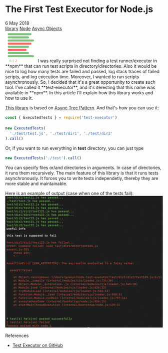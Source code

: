 # The First Test Executor for Node.js

<div class="date">6 May 2018</div>

<div class="tags">
  <a class="tag" href="/../tags/library">library</a>
  <a class="tag" href="/../tags/node">Node</a>
  <a class="tag" href="/../tags/asyncobjects">Async Objects</a>
</div>

<img class="article-logo" style="width: 100px; height: 100px" src="data:image/svg+xml;base64,PHN2ZyB4bWxucz0iaHR0cDovL3d3dy53My5vcmcvMjAwMC9zdmciIHZlcnNpb249IjEuMSIgeG1s%0D%0AbnM6eGxpbms9Imh0dHA6Ly93d3cudzMub3JnLzE5OTkveGxpbmsiIHhtbG5zOnN2Z2pzPSJodHRw%0D%0AOi8vc3ZnanMuY29tL3N2Z2pzIiB3aWR0aD0iMTI1IiBoZWlnaHQ9IjE1MCI+PGRlZnMgaWQ9IlN2%0D%0AZ2pzRGVmczEwMDEiPjwvZGVmcz48c3ZnIGlkPSJTdmdqc1N2ZzEwMDIiIHdpZHRoPSIyIiBoZWln%0D%0AaHQ9IjAiIGZvY3VzYWJsZT0iZmFsc2UiIHN0eWxlPSJvdmVyZmxvdzogaGlkZGVuOyB0b3A6IC0x%0D%0AMDAlOyBsZWZ0OiAtMTAwJTsgcG9zaXRpb246IGFic29sdXRlOyBvcGFjaXR5OiAwIj48cG9seWxp%0D%0AbmUgaWQ9IlN2Z2pzUG9seWxpbmUxMDAzIiBwb2ludHM9IjAsMCI+PC9wb2x5bGluZT48cGF0aCBp%0D%0AZD0iU3ZnanNQYXRoMTAwNCIgZD0iTTAgMCAiPjwvcGF0aD48L3N2Zz48bGluZSBpZD0iU3ZnanNM%0D%0AaW5lMTAwNiIgeDE9IjE1IiB5MT0iMTUiIHgyPSIxMDAiIHkyPSIxNSIgc3Ryb2tlLWxpbmVjYXA9%0D%0AInJvdW5kIiBzdHJva2U9IiM3ZmJmN2YiIHN0cm9rZS13aWR0aD0iMTAiPjwvbGluZT48bGluZSBp%0D%0AZD0iU3ZnanNMaW5lMTAwNyIgeDE9IjE1IiB5MT0iMzAiIHgyPSI5MCIgeTI9IjMwIiBzdHJva2Ut%0D%0AbGluZWNhcD0icm91bmQiIHN0cm9rZT0iIzdmYmY3ZiIgc3Ryb2tlLXdpZHRoPSIxMCI+PC9saW5l%0D%0APjxsaW5lIGlkPSJTdmdqc0xpbmUxMDA4IiB4MT0iMTUiIHkxPSI0NSIgeDI9IjExMCIgeTI9IjQ1%0D%0AIiBzdHJva2UtbGluZWNhcD0icm91bmQiIHN0cm9rZT0iIzdmYmY3ZiIgc3Ryb2tlLXdpZHRoPSIx%0D%0AMCI+PC9saW5lPjxsaW5lIGlkPSJTdmdqc0xpbmUxMDA5IiB4MT0iMTUiIHkxPSI2MCIgeDI9IjEw%0D%0AMCIgeTI9IjYwIiBzdHJva2UtbGluZWNhcD0icm91bmQiIHN0cm9rZT0iI2ZmNjY2NiIgc3Ryb2tl%0D%0ALXdpZHRoPSIxMCI+PC9saW5lPjxsaW5lIGlkPSJTdmdqc0xpbmUxMDEwIiB4MT0iMTUiIHkxPSI3%0D%0ANSIgeDI9IjkwIiB5Mj0iNzUiIHN0cm9rZS1saW5lY2FwPSJyb3VuZCIgc3Ryb2tlPSIjN2ZiZjdm%0D%0AIiBzdHJva2Utd2lkdGg9IjEwIj48L2xpbmU+PGxpbmUgaWQ9IlN2Z2pzTGluZTEwMTEiIHgxPSIx%0D%0ANSIgeTE9IjkwIiB4Mj0iODAiIHkyPSI5MCIgc3Ryb2tlLWxpbmVjYXA9InJvdW5kIiBzdHJva2U9%0D%0AIiNmZjY2NjYiIHN0cm9rZS13aWR0aD0iMTAiPjwvbGluZT48bGluZSBpZD0iU3ZnanNMaW5lMTAx%0D%0AMiIgeDE9IjE1IiB5MT0iMTA1IiB4Mj0iOTAiIHkyPSIxMDUiIHN0cm9rZS1saW5lY2FwPSJyb3Vu%0D%0AZCIgc3Ryb2tlPSIjN2ZiZjdmIiBzdHJva2Utd2lkdGg9IjEwIj48L2xpbmU+PGxpbmUgaWQ9IlN2%0D%0AZ2pzTGluZTEwMTMiIHgxPSIxNSIgeTE9IjEyMCIgeDI9IjExMCIgeTI9IjEyMCIgc3Ryb2tlLWxp%0D%0AbmVjYXA9InJvdW5kIiBzdHJva2U9IiM3ZmJmN2YiIHN0cm9rZS13aWR0aD0iMTAiPjwvbGluZT48%0D%0AdGV4dCBpZD0iU3ZnanNUZXh0MTAxNCIgZm9udC1mYW1pbHk9IlRhaG9tYSIgeD0iMzIiIHk9IjE0%0D%0ANy4xMDE1NjI1IiBmb250LXNpemU9IjE2IiB0ZXh0LWFuY2hvcj0ibWlkZGxlIiBmYW1pbHk9IlRh%0D%0AaG9tYSIgc2l6ZT0iMTYiIGFuY2hvcj0ibWlkZGxlIiBzdmdqczpkYXRhPSJ7JnF1b3Q7bGVhZGlu%0D%0AZyZxdW90OzomcXVvdDsxLjVlbSZxdW90O30iPjx0c3BhbiBpZD0iU3ZnanNUc3BhbjEwMTUiIGZp%0D%0AbGw9IiM3ZmJmN2YiPjY8L3RzcGFuPjx0c3BhbiBpZD0iU3ZnanNUc3BhbjEwMTYiIGZpbGw9IiM3%0D%0AZmJmN2YiPiB8PC90c3Bhbj48dHNwYW4gaWQ9IlN2Z2pzVHNwYW4xMDE3IiBmaWxsPSIjZmY2NjY2%0D%0AIj58IDwvdHNwYW4+PHRzcGFuIGlkPSJTdmdqc1RzcGFuMTAxOCIgZmlsbD0iI2ZmNjY2NiI+Mjwv%0D%0AdHNwYW4+PC90ZXh0Pjwvc3ZnPg==">
I was really surprised not finding a test runner/executor in **npm** that can run test scripts in directory/directories. Also it would be nice to log how many tests are failed and passed, log stack traces of failed scripts, and log execution time. Moreover, I wanted to run scripts asynchronously. So, I decided that it's a great opportunity to create such tool. I've called it **test-executor**, and it's iteresting that this name was available in **npm**. In this article I'll explain how this library works and how to use it.

[This library](https://github.com/Guseyn/node-test-executor) is based on [Async Tree Pattern](/../../pdf/Async_Tree_Pattern.pdf). And that's how you can use it:

```js
const { ExecutedTests } = require('test-executor')

new ExecutedTests(
  './test/test.js', './test/dir1', './test/dir2'
).call()
```
Or, if you want to run everything in **test** directory, you can just type

```js
new ExecutedTests('./test').call()
```
You can specify files or/and directories in arguments. In case of directories, it runs them recursively. The main feature of this library is that it runs tests asynchronously. It forces you to write tests independetly, thereby they are more stable and maintainable.

Here is an example of output (case when one of the tests fail):
![output](https://github.com/Guseyn/node-test-executor/raw/master/screen.png)

<div class="refs">References</div>

* [Test Executor on GitHub](https://github.com/Guseyn/node-test-executor)

